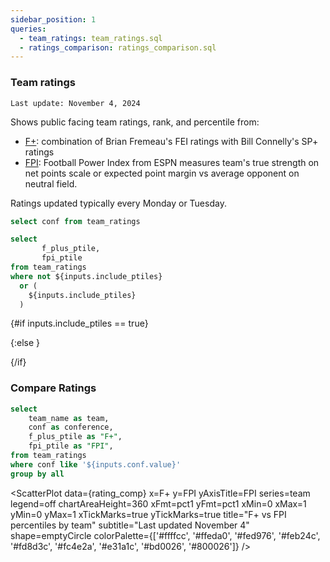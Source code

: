 ```yaml
---
sidebar_position: 1
queries:
  - team_ratings: team_ratings.sql
  - ratings_comparison: ratings_comparison.sql
---
```


### Team ratings 

`Last update: November 4, 2024`

Shows public facing team ratings, rank, and percentile from: 
- [F+](https://www.bcftoys.com/2024-fplus/): combination of Brian Fremeau's FEI ratings with Bill Connelly's SP+ ratings
- [FPI](https://www.espn.com/college-football/fpi): Football Power Index from ESPN measures team's true strength on net points scale or expected point margin vs average opponent on neutral field.

Ratings updated typically every Monday or Tuesday.

```sql confs
select conf from team_ratings
```

```sql include_ptiles
select 
       f_plus_ptile,
       fpi_ptile
from team_ratings
where not ${inputs.include_ptiles} 
  or (
    ${inputs.include_ptiles}
  )
```

<Dropdown data={confs} name=conf value=conf defaultValue="%">
  <DropdownOption value="%" valueLabel="All conferences"/>
</Dropdown>

<Checkbox
    title="Include percentiles" 
    name=include_ptiles
    defaultValue=true
/>

{#if inputs.include_ptiles == true}

<DataTable data={team_ratings} rows=all search=true rowNumbers=true>
  <Column id=team_name title="Team"/>
  <Column id=f_plus_rk title="Rank" colGroup="F+"/>
  <Column id=f_plus fmt=num2 title="Rating" redNegatives=true colGroup="F+"/>
  <Column id="f_plus_ptile" fmt="pct" title="% tile" contentType=bar barColor=#90EE90 backgroundColor=#f88379 colGroup="F+"/>
  <Column id=fpi_rk title="Rank" colGroup="FPI"/>
  <Column id=fpi fmt=num2 title="Rating" redNegatives=true colGroup="FPI"/>
  <Column id=fpi_ptile fmt=pct title="% tile" contentType=bar barColor=#90EE90 backgroundColor=#f88379 colGroup="FPI"/>
</DataTable>

{:else }

<DataTable data={team_ratings} rows=all rowNumbers=true>
  <Column id=team_name title="Team"/>
  <Column id=f_plus_rk title="Rank" colGroup="F+"/>
  <Column id=f_plus fmt=num2 title="Rating" redNegatives=true colGroup="F+"/>
  <Column id=fpi_rk title="Rank" colGroup="FPI"/>
  <Column id=fpi fmt=num2 title="Rating" redNegatives=true colGroup="FPI"/>
</DataTable>
{/if}

### Compare Ratings

```sql rating_comp
select
    team_name as team,
    conf as conference,
    f_plus_ptile as "F+",
    fpi_ptile as "FPI",
from team_ratings
where conf like '${inputs.conf.value}'
group by all
```

<Dropdown data={confs} name=conf value=conf defaultValue="%">
  <DropdownOption value="%" valueLabel="All conferences"/>
</Dropdown>

<ScatterPlot 
    data={rating_comp}
    x=F+
    y=FPI
    yAxisTitle=FPI
    series=team
    legend=off
    chartAreaHeight=360
    xFmt=pct1
    yFmt=pct1
    xMin=0
    xMax=1
    yMin=0
    yMax=1
    xTickMarks=true
    yTickMarks=true
    title="F+ vs FPI percentiles by team"
    subtitle="Last updated November 4"
    shape=emptyCircle
    colorPalette={['#ffffcc', '#ffeda0', '#fed976', '#feb24c', '#fd8d3c', '#fc4e2a', '#e31a1c', '#bd0026', '#800026']}
/>
